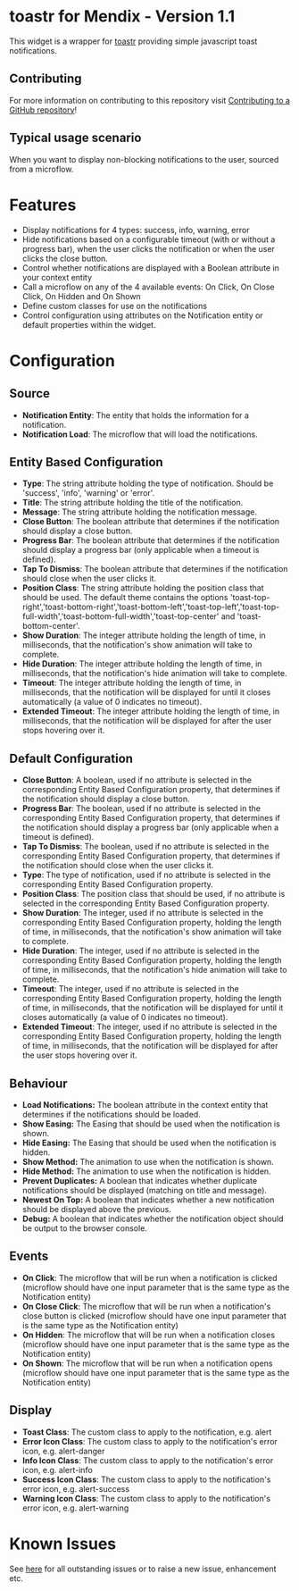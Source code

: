 # toastr for Mendix - Version 1.1

This widget is a wrapper for [toastr](http://www.toastrjs.com) providing simple javascript toast notifications.

## Contributing

For more information on contributing to this repository visit [Contributing to a GitHub repository](https://world.mendix.com/display/howto50/Contributing+to+a+GitHub+repository)!

## Typical usage scenario

When you want to display non-blocking notifications to the user, sourced from a microflow.

# Features

- Display notifications for 4 types: success, info, warning, error
- Hide notifications based on a configurable timeout (with or without a progress bar), when the user clicks the notification or when the user clicks the close button.
- Control whether notifications are displayed with a Boolean attribute in your context entity
- Call a microflow on any of the 4 available events: On Click, On Close Click, On Hidden and On Shown
- Define custom classes for use on the notifications
- Control configuration using attributes on the Notification entity or default properties within the widget.

# Configuration

## Source

- **Notification Entity**: The entity that holds the information for a notification.
- **Notification Load**: The microflow that will load the notifications.

## Entity Based Configuration

- **Type**: The string attribute holding the type of notification. Should be 'success', 'info', 'warning' or 'error'.
- **Title**: The string attribute holding the title of the notification.
- **Message**: The string attribute holding the notification message.
- **Close Button**: The boolean attribute that determines if the notification should display a close button.
- **Progress Bar**: The boolean attribute that determines if the notification should display a progress bar (only applicable when a timeout is defined).
- **Tap To Dismiss**: The boolean attribute that determines if the notification should close when the user clicks it.
- **Position Class**: The string attribute holding the position class that should be used. The default theme contains the options 'toast-top-right','toast-bottom-right','toast-bottom-left','toast-top-left','toast-top-full-width','toast-bottom-full-width','toast-top-center' and 'toast-bottom-center'.
- **Show Duration**: The integer attribute holding the length of time, in milliseconds, that the notification's show animation will take to complete.
- **Hide Duration**: The integer attribute holding the length of time, in milliseconds, that the notification's hide animation will take to complete.
- **Timeout**: The integer attribute holding the length of time, in milliseconds, that the notification will be displayed for until it closes automatically (a value of 0 indicates no timeout).
- **Extended Timeout**: The integer attribute holding the length of time, in milliseconds, that the notification will be displayed for after the user stops hovering over it.

## Default Configuration

- **Close Button**: A boolean, used if no attribute is selected in the corresponding Entity Based Configuration property, that determines if the notification should display a close button.
- **Progress Bar**: The boolean, used if no attribute is selected in the corresponding Entity Based Configuration property, that determines if the notification should display a progress bar (only applicable when a timeout is defined).
- **Tap To Dismiss**: The boolean, used if no attribute is selected in the corresponding Entity Based Configuration property, that determines if the notification should close when the user clicks it.
- **Type**: The type of notification, used if no attribute is selected in the corresponding Entity Based Configuration property.
- **Position Class**: The position class that should be used, if no attribute is selected in the corresponding Entity Based Configuration property.
- **Show Duration**: The integer, used if no attribute is selected in the corresponding Entity Based Configuration property, holding the length of time, in milliseconds, that the notification's show animation will take to complete.
- **Hide Duration**: The integer, used if no attribute is selected in the corresponding Entity Based Configuration property, holding the length of time, in milliseconds, that the notification's hide animation will take to complete.
- **Timeout**: The integer, used if no attribute is selected in the corresponding Entity Based Configuration property, holding the length of time, in milliseconds, that the notification will be displayed for until it closes automatically (a value of 0 indicates no timeout).
- **Extended Timeout**: The integer, used if no attribute is selected in the corresponding Entity Based Configuration property, holding the length of time, in milliseconds, that the notification will be displayed for after the user stops hovering over it.

## Behaviour

- **Load Notifications:** The boolean attribute in the context entity that determines if the notifications should be loaded.
- **Show Easing:** The Easing that should be used when the notification is shown.
- **Hide Easing:** The Easing that should be used when the notification is hidden.
- **Show Method:** The animation to use when the notification is shown.
- **Hide Method:** The animation to use when the notification is hidden.
- **Prevent Duplicates:** A boolean that indicates whether duplicate notifications should be displayed (matching on title and message).
- **Newest On Top:** A boolean that indicates whether a new notification should be displayed above the previous.
- **Debug:** A boolean that indicates whether the notification object should be output to the browser console.

## Events

- **On Click**: The microflow that will be run when a notification is clicked (microflow should have one input parameter that is the same type as the Notification entity)
- **On Close Click**: The microflow that will be run when a notification's close button is clicked (microflow should have one input parameter that is the same type as the Notification entity)
- **On Hidden**: The microflow that will be run when a notification closes (microflow should have one input parameter that is the same type as the Notification entity)
- **On Shown**: The microflow that will be run when a notification opens (microflow should have one input parameter that is the same type as the Notification entity)

## Display

- **Toast Class**: The custom class to apply to the notification, e.g. alert
- **Error Icon Class**: The custom class to apply to the notification's error icon, e.g. alert-danger
- **Info Icon Class**: The custom class to apply to the notification's error icon, e.g. alert-info
- **Success Icon Class**: The custom class to apply to the notification's error icon, e.g. alert-success
- **Warning Icon Class**: The custom class to apply to the notification's error icon, e.g. alert-warning

# Known Issues

See [here](https://github.com/AuraQ/toastrForMendix/issues) for all outstanding issues or to raise a new issue, enhancement etc.
